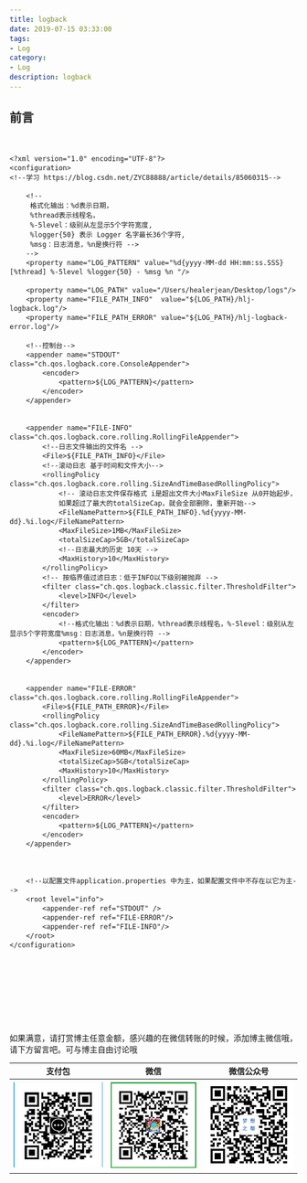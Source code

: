 ```yaml
---
title: logback
date: 2019-07-15 03:33:00
tags: 
- Log
category: 
- Log
description: logback
---
```

<!-- image url 
https://raw.githubusercontent.com/HealerJean/HealerJean.github.io/master/blogImages
　　首行缩进
<font color="red">  </font>
-->

## 前言





```properties


<?xml version="1.0" encoding="UTF-8"?>
<configuration>
<!--学习 https://blog.csdn.net/ZYC88888/article/details/85060315-->

    <!--
     格式化输出：%d表示日期，
     %thread表示线程名，
     %-5level：级别从左显示5个字符宽度,
     %logger{50} 表示 Logger 名字最长36个字符,
     %msg：日志消息，%n是换行符 -->
    -->
    <property name="LOG_PATTERN" value="%d{yyyy-MM-dd HH:mm:ss.SSS} [%thread] %-5level %logger{50} - %msg %n "/>

    <property name="LOG_PATH" value="/Users/healerjean/Desktop/logs"/>
    <property name="FILE_PATH_INFO"  value="${LOG_PATH}/hlj-logback.log"/>
    <property name="FILE_PATH_ERROR" value="${LOG_PATH}/hlj-logback-error.log"/>

    <!--控制台-->
    <appender name="STDOUT" class="ch.qos.logback.core.ConsoleAppender">
        <encoder>
            <pattern>${LOG_PATTERN}</pattern>
        </encoder>
    </appender>


    <appender name="FILE-INFO" class="ch.qos.logback.core.rolling.RollingFileAppender">
        <!--日志文件输出的文件名 -->
        <File>${FILE_PATH_INFO}</File>
        <!--滚动日志 基于时间和文件大小-->
        <rollingPolicy class="ch.qos.logback.core.rolling.SizeAndTimeBasedRollingPolicy">
            <!-- 滚动日志文件保存格式 i是超出文件大小MaxFileSize 从0开始起步，
            如果超过了最大的totalSizeCap，就会全部删除，重新开始-->
            <FileNamePattern>${FILE_PATH_INFO}.%d{yyyy-MM-dd}.%i.log</FileNamePattern>
            <MaxFileSize>1MB</MaxFileSize>
            <totalSizeCap>5GB</totalSizeCap>
            <!--日志最大的历史 10天 -->
            <MaxHistory>10</MaxHistory>
        </rollingPolicy>
        <!-- 按临界值过滤日志：低于INFO以下级别被抛弃 -->
        <filter class="ch.qos.logback.classic.filter.ThresholdFilter">
            <level>INFO</level>
        </filter>
        <encoder>
            <!--格式化输出：%d表示日期，%thread表示线程名，%-5level：级别从左显示5个字符宽度%msg：日志消息，%n是换行符 -->
            <pattern>${LOG_PATTERN}</pattern>
        </encoder>
    </appender>


    <appender name="FILE-ERROR" class="ch.qos.logback.core.rolling.RollingFileAppender">
        <File>${FILE_PATH_ERROR}</File>
        <rollingPolicy class="ch.qos.logback.core.rolling.SizeAndTimeBasedRollingPolicy">
            <FileNamePattern>${FILE_PATH_ERROR}.%d{yyyy-MM-dd}.%i.log</FileNamePattern>
            <MaxFileSize>60MB</MaxFileSize>
            <totalSizeCap>5GB</totalSizeCap>
            <MaxHistory>10</MaxHistory>
        </rollingPolicy>
        <filter class="ch.qos.logback.classic.filter.ThresholdFilter">
            <level>ERROR</level>
        </filter>
        <encoder>
            <pattern>${LOG_PATTERN}</pattern>
        </encoder>
    </appender>



    <!--以配置文件application.properties 中为主，如果配置文件中不存在以它为主-->
    <root level="info">
        <appender-ref ref="STDOUT" />
        <appender-ref ref="FILE-ERROR"/>
        <appender-ref ref="FILE-INFO"/>
    </root>
</configuration>






```



<br/><br/><br/>
如果满意，请打赏博主任意金额，感兴趣的在微信转账的时候，添加博主微信哦， 请下方留言吧。可与博主自由讨论哦

|支付包 | 微信|微信公众号|
|:-------:|:-------:|:------:|
|![支付宝](https://raw.githubusercontent.com/HealerJean/HealerJean.github.io/master/assets/img/tctip/alpay.jpg) | ![微信](https://raw.githubusercontent.com/HealerJean/HealerJean.github.io/master/assets/img/tctip/weixin.jpg)|![微信公众号](https://raw.githubusercontent.com/HealerJean/HealerJean.github.io/master/assets/img/my/qrcode_for_gh_a23c07a2da9e_258.jpg)|




<!-- Gitalk 评论 start  -->

<link rel="stylesheet" href="https://unpkg.com/gitalk/dist/gitalk.css">
<script src="https://unpkg.com/gitalk@latest/dist/gitalk.min.js"></script> 
<div id="gitalk-container"></div>    
 <script type="text/javascript">
    var gitalk = new Gitalk({
		clientID: `1d164cd85549874d0e3a`,
		clientSecret: `527c3d223d1e6608953e835b547061037d140355`,
		repo: `HealerJean.github.io`,
		owner: 'HealerJean',
		admin: ['HealerJean'],
	id: '8G6kezaS9MlXtxQ5',
    });
    gitalk.render('gitalk-container');
</script> 

<!-- Gitalk end -->

